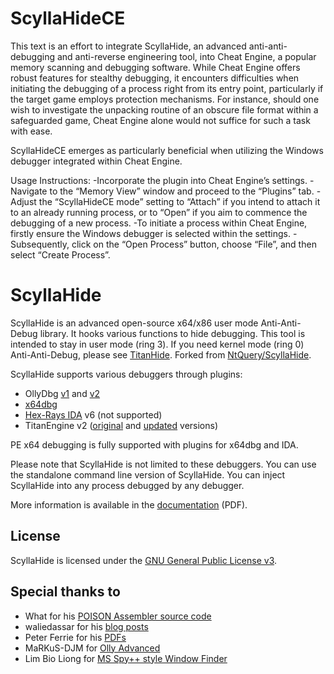 # ScyllaHideCE
This text is an effort to integrate ScyllaHide, an advanced anti-anti-debugging and anti-reverse engineering tool, into Cheat Engine, a popular memory scanning and debugging software. While Cheat Engine offers robust features for stealthy debugging, it encounters difficulties when initiating the debugging of a process right from its entry point, particularly if the target game employs protection mechanisms. For instance, should one wish to investigate the unpacking routine of an obscure file format within a safeguarded game, Cheat Engine alone would not suffice for such a task with ease.

ScyllaHideCE emerges as particularly beneficial when utilizing the Windows debugger integrated within Cheat Engine.

Usage Instructions:
-Incorporate the plugin into Cheat Engine’s settings.
-Navigate to the “Memory View” window and proceed to the “Plugins” tab.
-Adjust the “ScyllaHideCE mode” setting to “Attach” if you intend to attach it to an already running process, or to “Open” if you aim to commence the debugging of a new process.
-To initiate a process within Cheat Engine, firstly ensure the Windows debugger is selected within the settings.
-Subsequently, click on the “Open Process” button, choose “File”, and then select “Create Process”.



# ScyllaHide

ScyllaHide is an advanced open-source x64/x86 user mode Anti-Anti-Debug library. It hooks various functions to hide debugging. This tool is intended to stay in user mode (ring 3). If you need kernel mode (ring 0) Anti-Anti-Debug, please see [TitanHide](https://github.com/mrexodia/titanhide). Forked from [NtQuery/ScyllaHide](https://bitbucket.org/NtQuery/scyllahide).

ScyllaHide supports various debuggers through plugins:

- OllyDbg [v1](http://www.ollydbg.de) and [v2](http://www.ollydbg.de/version2.html)
- [x64dbg](https://x64dbg.com)
- [Hex-Rays IDA](https://www.hex-rays.com/products/ida/) v6 (not supported)
- TitanEngine v2 ([original](http://www.reversinglabs.com/open-source/titanengine.html) and [updated](https://github.com/x64dbg/TitanEngine/) versions)

PE x64 debugging is fully supported with plugins for x64dbg and IDA.

Please note that ScyllaHide is not limited to these debuggers. You can use the standalone command line version of ScyllaHide. You can inject ScyllaHide into any process debugged by any debugger.

More information is available in the [documentation](https://github.com/x64dbg/ScyllaHide/releases/download/docs-2019-05-17/ScyllaHide.pdf) (PDF).

## License
ScyllaHide is licensed under the [GNU General Public License v3](https://www.gnu.org/licenses/gpl-3.0.en.html).

## Special thanks to
- What for his [POISON Assembler source code](https://tuts4you.com/download.php?view.2281)
- waliedassar for his [blog posts](http://waleedassar.blogspot.de)
- Peter Ferrie for his [PDFs](http://pferrie.host22.com)
- MaRKuS-DJM for [Olly Advanced](http://www.openrce.org/downloads/details/241/Olly_Advanced)
- Lim Bio Liong for [MS Spy++ style Window Finder](http://www.codeproject.com/Articles/1698/MS-Spy-style-Window-Finder)
